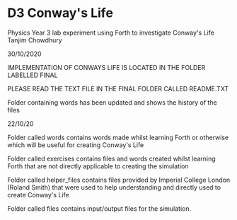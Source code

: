 # D3 Conway's Life
Physics Year 3 lab experiment using Forth to investigate Conway's Life
Tanjim Chowdhury

30/10/2020

IMPLEMENTATION OF CONWAYS LIFE IS LOCATED IN THE FOLDER LABELLED FINAL

PLEASE READ THE TEXT FILE IN THE FINAL FOLDER CALLED README.TXT

Folder containing words has been updated and shows the history of the files


22/10/20

Folder called words contains words made whilst learning Forth or otherwise which will be useful for creating Conway's Life

Folder called exercises contains files and words created whilst learning Forth that are not directly applicable to creating the simulation

Folder called helper_files contains files provided by Imperial College London (Roland Smith) that were used to help understanding and directly used to create Conway's Life

Folder called files contains input/output files for the simulation.
